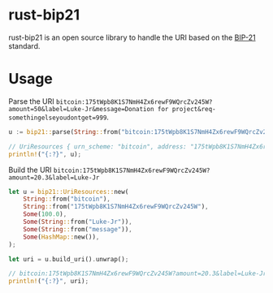 # rust-bip21

rust-bip21 is an open source library to handle the URI based on the [BIP-21](https://github.com/bitcoin/bips/blob/master/bip-0021.mediawiki) standard.

# Usage

Parse the URI `bitcoin:175tWpb8K1S7NmH4Zx6rewF9WQrcZv245W?amount=50&label=Luke-Jr&message=Donation for project&req-somethingelseyoudontget=999`.

```Rust
u := bip21::parse(String::from("bitcoin:175tWpb8K1S7NmH4Zx6rewF9WQrcZv245W?amount=50&label=Luke-Jr&message=Donation for project&req-somethingelseyoudontget=999")).unwrap();

// UriResources { urn_scheme: "bitcoin", address: "175tWpb8K1S7NmH4Zx6rewF9WQrcZv245W", amount: Some(50.0), label: Some("Luke-Jr"), message: Some("Donation for project"), params: Some({"req-somethingelseyoudontget": "999"}) }
println!("{:?}", u);
```

Build the URI `bitcoin:175tWpb8K1S7NmH4Zx6rewF9WQrcZv245W?amount=20.3&label=Luke-Jr`

```Rust
let u = bip21::UriResources::new(
    String::from("bitcoin"),
    String::from("175tWpb8K1S7NmH4Zx6rewF9WQrcZv245W"),
    Some(100.0),
    Some(String::from("Luke-Jr")),
    Some(String::from("message")),
    Some(HashMap::new()),
);

let uri = u.build_uri().unwrap();

// bitcoin:175tWpb8K1S7NmH4Zx6rewF9WQrcZv245W?amount=20.3&label=Luke-Jr
println!("{:?}", uri);
```

